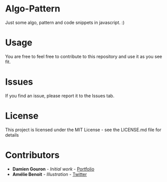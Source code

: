 # Algo-Pattern

Just some algo, pattern and code snippets in javascript. :)

# Usage

You are free to feel free to contribute to this repository and use it as you see fit.

# Issues

If you find an issue, please report it to the Issues tab.

# License

This project is licensed under the MIT License - see the LICENSE.md file for details

# Contributors

- **Damien Gouron** - _Initial work_ - [Portfolio](https://dgouron.fr/)
- **Amélie Benoit** - _Illustration_ - [Twitter](https://twitter.com/AmelieBenoit33/)
